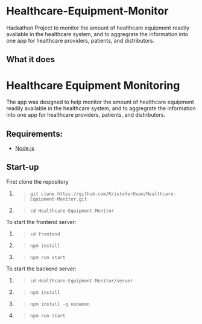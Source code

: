 # Healthcare-Equipment-Monitor

Hackathon Project to monitor the amount of healthcare equipment readily available in the healthcare system, and to aggregrate the information into one app for healthcare providers, patients, and distributors.

## What it does

# Healthcare Equipment Monitoring

The app was designed to help monitor the amount of healthcare equipment readily available in the healthcare system, and to aggregrate the information into one app for healthcare providers, patients, and distributors.

## Requirements:

- [Node.js](https://nodejs.org/en/)

## Start-up

First clone the repository

1. > `git clone https://github.com/KristoferKwan/Healthcare-Equipment-Monitor.git`
2. > `cd Healthcare-Equipment-Monitor`

To start the frontend server:

1. > `cd frontend`
2. > `npm install`
3. > `npm run start`

To start the backend server:

1. > `cd Healthcare-Equipment-Monitor/server`
2. > `npm install`
3. > `npm install -g nodemon`
4. > `npm run start`
